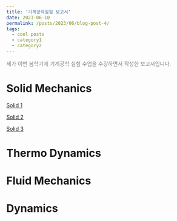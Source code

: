 ```yaml
---
title: '기계공학실험 보고서'
date: 2023-06-10
permalink: /posts/2023/06/blog-post-4/
tags:
  - cool posts
  - category1
  - category2
---
```


<span style = "font-size:14px; color: gray;"> 제가 이번 봄학기에 기계공학 실험 수업을 수강하면서 작성한 보고서입니다. </span>
 

Solid Mechanics
======
[Solid 1](/files/Reports/solid%20A.pdf)

[Solid 2](/files/Reports/solid%20B.pdf)

[Solid 3](/files/Reports/solid%20C.pdf)

Thermo Dynamics
======

Fluid Mechanics
======

Dynamics
======